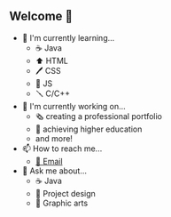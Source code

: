 ## Welcome 👋

- 🌱 I'm currently learning...
  - ☕ Java
  - ⬆️ HTML
  - 🖊️ CSS
  - 📜 JS
  - 🪛 C/C++
- 🔭 I'm currently working on...
  - 🗞️ creating a professional portfolio
  - 📖 achieving higher education
  - and more!
- 📫 How to reach me...
  - [📧 Email](mailto::jacobharris5705@gmail.com)
- 💬 Ask me about...
  - ☕ Java
  - 📰 Project design
  - 🎨 Graphic arts

<!--
**P/jacobleeharris** is a ✨ _special_ ✨ repository because its `README.md` (this file) appears on your GitHub profile.

Here are some ideas to get you started:

- 🔭 I’m currently working on ...
- 🌱 I’m currently learning ...
- 👯 I’m looking to collaborate on ...
- 🤔 I’m looking for help with ...
- 💬 Ask me about ...
- 📫 How to reach me: ...
- 😄 Pronouns: ...
- ⚡ Fun fact: ...
-->
